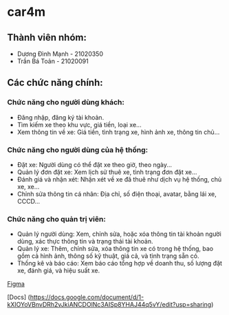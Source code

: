 # car4m
## Thành viên nhóm:

- Dương Đình Mạnh - 21020350
- Trần Bá Toản - 21020091

## Các chức năng chính:

### Chức năng cho người dùng khách:
- Đăng nhập, đăng ký tài khoản.
- Tìm kiếm xe theo khu vực, giá tiền, loại xe...
- Xem thông tin về xe: Giá tiền, tình trạng xe, hình ảnh xe, thông tin chủ...

### Chức năng cho người dùng của hệ thống:
- Đặt xe: Người dùng có thể đặt xe theo giờ, theo ngày...
- Quản lý đơn đặt xe: Xem lịch sử thuê xe, tình trạng đơn đặt xe...
- Đánh giá và nhận xét: Nhận xét về xe đã thuê như dịch vụ hệ thống, chủ xe, xe...
- Chỉnh sửa thông tin cá nhân: Địa chỉ, số điện thoại, avatar, bằng lái xe, CCCD...

### Chức năng cho quản trị viên:
- Quản lý người dùng: Xem, chỉnh sửa, hoặc xóa thông tin tài khoản người dùng, xác thực thông tin và trạng thái tài khoản.
- Quản lý xe: Thêm, chỉnh sửa, xóa thông tin xe có trong hệ thống, bao gồm cả hình ảnh, thông số kỹ thuật, giá cả, và tình trạng sẵn có.
- Thống kê và báo cáo: Xem báo cáo tổng hợp về doanh thu, số lượng đặt xe, đánh giá, và hiệu suất xe.

[Figma](https://www.figma.com/design/WjlgAo6jHbAWfdPo4R42Hp/car4m?node-id=0-1&node-type=canvas&t=RwrUsqDJTdLdsnCe-0)

[Docs] (https://docs.google.com/document/d/1-kXIOYoVBnvDRh2vJkiANCDOlNc3AISp8YHAJ44q5vY/edit?usp=sharing)
